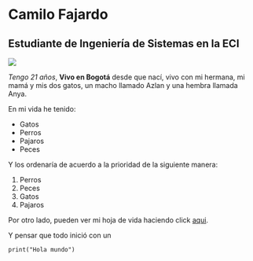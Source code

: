 # Camilo Fajardo

## Estudiante de Ingeniería de Sistemas en la ECI
![](https://upload.wikimedia.org/wikipedia/commons/thumb/0/0f/Logo_de_la_Escuela_Colombiana_de_Ingenier%C3%ADa.svg/2560px-Logo_de_la_Escuela_Colombiana_de_Ingenier%C3%ADa.svg.png)

*Tengo 21 años*, **Vivo en Bogotá** desde que nací, vivo con mi hermana, mi mamá y mis dos gatos, un macho llamado Azlan y una hembra llamada Anya.

En mi vida he tenido:

- Gatos
- Perros
- Pajaros
- Peces

Y los ordenaría de acuerdo a la prioridad de la siguiente manera:

1. Perros
2. Peces
2. Gatos
4. Pajaros

Por otro lado, pueden ver mi hoja de vida haciendo click [aqui](https://briancfajardo.github.io).

Y pensar que todo inició con un 
~~~
print("Hola mundo")
~~~